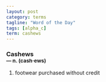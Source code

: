 ```yaml
---
layout: post
category: terms
tagline: "Word of the Day"
tags: [alpha_c]
term: cashews
---
```


<h3>Cashews<br/> <small>&mdash; n. (cash<span>&middot;</span>ews)</small></h3>
<p><ol>
<li>footwear purchased without credit</li>
</ol></p>
